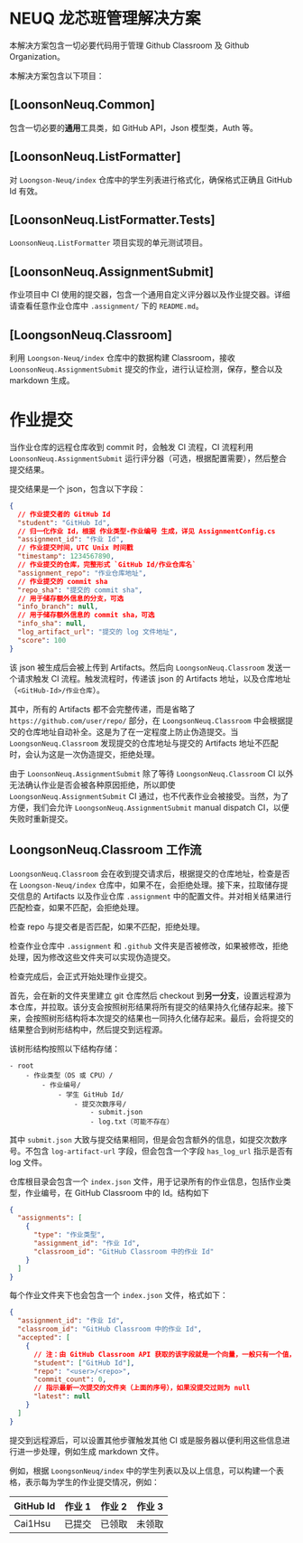 # NEUQ 龙芯班管理解决方案

本解决方案包含一切必要代码用于管理 Github Classroom 及 Github Organization。

本解决方案包含以下项目：

## [LoonsonNeuq.Common]

包含一切必要的**通用**工具类，如 GitHub API，Json 模型类，Auth 等。

## [LoonsonNeuq.ListFormatter]

对 `Loongson-Neuq/index` 仓库中的学生列表进行格式化，确保格式正确且 GitHub Id 有效。

## [LoonsonNeuq.ListFormatter.Tests]

`LoonsonNeuq.ListFormatter` 项目实现的单元测试项目。

## [LoonsonNeuq.AssignmentSubmit]

作业项目中 CI 使用的提交器，包含一个通用自定义评分器以及作业提交器。详细请查看任意作业仓库中 `.assignment/` 下的 `README.md`。

## [LoongsonNeuq.Classroom]

利用 `Loongson-Neuq/index` 仓库中的数据构建 Classroom，接收 `LoonsonNeuq.AssignmentSubmit` 提交的作业，进行认证检测，保存，整合以及 markdown 生成。

# 作业提交

当作业仓库的远程仓库收到 commit 时，会触发 CI 流程，CI 流程利用 `LoonsonNeuq.AssignmentSubmit` 运行评分器（可选，根据配置需要），然后整合提交结果。

提交结果是一个 json，包含以下字段：

```json
{
  // 作业提交者的 GitHub Id
  "student": "GitHub Id",
  // 归一化作业 Id，根据 作业类型-作业编号 生成，详见 AssignmentConfig.cs
  "assignment_id": "作业 Id",
  // 作业提交时间，UTC Unix 时间戳
  "timestamp": 1234567890,
  // 作业提交的仓库，完整形式 `GitHub Id/作业仓库名`
  "assignment_repo": "作业仓库地址",
  // 作业提交的 commit sha
  "repo_sha": "提交的 commit sha",
  // 用于储存额外信息的分支，可选
  "info_branch": null,
  // 用于储存额外信息的 commit sha，可选
  "info_sha": null,
  "log_artifact_url": "提交的 log 文件地址",
  "score": 100
}
```

该 json 被生成后会被上传到 Artifacts。然后向 `LoongsonNeuq.Classroom` 发送一个请求触发 CI 流程。触发流程时，传递该 json 的 Artifacts 地址，以及仓库地址（`<GitHub-Id>/作业仓库`）。

其中，所有的 Artifacts 都不会完整传递，而是省略了 `https://github.com/user/repo/` 部分，在 `LoongsonNeuq.Classroom` 中会根据提交的仓库地址自动补全。这是为了在一定程度上防止伪造提交。当 `LoongsonNeuq.Classroom` 发现提交的仓库地址与提交的 Artifacts 地址不匹配时，会认为这是一次伪造提交，拒绝处理。

由于 `LoonsonNeuq.AssignmentSubmit` 除了等待 `LoongsonNeuq.Classroom` CI 以外无法确认作业是否会被各种原因拒绝，所以即使 `LoongsonNeuq.AssignmentSubmit` CI 通过，也不代表作业会被接受。当然，为了方便，我们会允许 `LoongsonNeuq.AssignmentSubmit` manual dispatch CI，以便失败时重新提交。

## LoongsonNeuq.Classroom 工作流

`LoongsonNeuq.Classroom` 会在收到提交请求后，根据提交的仓库地址，检查是否在 `Loongson-Neuq/index` 仓库中，如果不在，会拒绝处理。接下来，拉取储存提交信息的 Artifacts 以及作业仓库 `.assignment` 中的配置文件。并对相关结果进行匹配检查，如果不匹配，会拒绝处理。

检查 repo 与提交者是否匹配，如果不匹配，拒绝处理。

检查作业仓库中 `.assignment` 和 `.github` 文件夹是否被修改，如果被修改，拒绝处理，因为修改这些文件夹可以实现伪造提交。

检查完成后，会正式开始处理作业提交。

首先，会在新的文件夹里建立 git 仓库然后 checkout 到**另一分支**，设置远程源为本仓库，并拉取。该分支会按照树形结果将所有提交的结果持久化储存起来。接下来，会按照树形结构将本次提交的结果也一同持久化储存起来。最后，会将提交的结果整合到树形结构中，然后提交到远程源。

该树形结构按照以下结构存储：

```
- root
    - 作业类型（OS 或 CPU）/
        - 作业编号/
            - 学生 GitHub Id/
                - 提交次数序号/
                    - submit.json
                    - log.txt（可能不存在）
```

其中 `submit.json` 大致与提交结果相同，但是会包含额外的信息，如提交次数序号。不包含 `log-artifact-url` 字段，但会包含一个字段 `has_log_url` 指示是否有 log 文件。

仓库根目录会包含一个 `index.json` 文件，用于记录所有的作业信息，包括作业类型，作业编号，在 GitHub Classroom 中的 Id。结构如下

```json
{
  "assignments": [
    {
      "type": "作业类型",
      "assignment_id": "作业 Id",
      "classroom_id": "GitHub Classroom 中的作业 Id"
    }
  ]
}
```

每个作业文件夹下也会包含一个 `index.json` 文件，格式如下：

```json
{
  "assignment_id": "作业 Id",
  "classroom_id": "GitHub Classroom 中的作业 Id",
  "accepted": [
    {
      // 注：由 GitHub Classroom API 获取的该字段就是一个向量，一般只有一个值，在处理时通常也只取第一个
      "student": ["GitHub Id"],
      "repo": "<user>/<repo>",
      "commit_count": 0,
      // 指示最新一次提交的文件夹（上面的序号），如果没提交过则为 null
      "latest": null
    }
  ]
}
```

提交到远程源后，可以设置其他步骤触发其他 CI 或是服务器以便利用这些信息进行进一步处理，例如生成 markdown 文件。

例如，根据 `LoongsonNeuq/index` 中的学生列表以及以上信息，可以构建一个表格，表示每为学生的作业提交情况，例如：

| GitHub Id | 作业 1 | 作业 2 | 作业 3 |
| --------- | ----- | ----- | ------ |
| Cai1Hsu | 已提交 | 已领取 | 未领取 |
